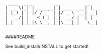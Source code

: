 <pre>

 ____  _ _         _           _   
|  _ \(_) | ____ _| | ___ _ __| |_ 
| |_) | | |/ / _` | |/ _ \ '__| __|
|  __/| |   &lt; (_| | |  __/ |  | |_ 
|_|   |_|_|\_\__,_|_|\___|_|   \__|

</pre>

####README

See build_install/INSTALL to get started!
